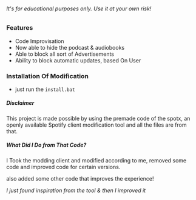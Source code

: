 ###### It's for educational purposes only. Use it at your own risk!

### Features

 - Code Improvisation
 - Now able to hide the podcast & audiobooks
 - Able to block all sort of Advertisements
 - Ability to block automatic updates, based On User

### Installation Of Modification

 - just run the `install.bat`


##### Disclaimer
This project is made possible by using the premade code of the spotx, an openly available Spotify client modification tool and all the files are from that.

##### What Did I Do from That Code?
I Took the modding client and modified according to me, removed some code and improved code for certain versions.

also added some other code that improves the experience!

*I just found inspiration from the tool & then I improved it*
